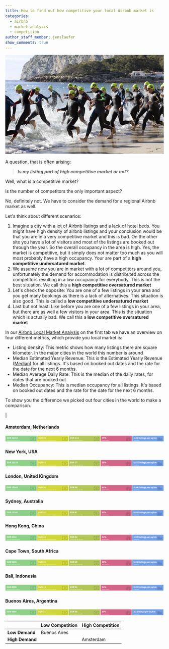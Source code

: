 ```yaml
---
title: How to find out how competitive your local Airbnb market is
categories:
  - airbnb
  - market analysis
  - competition
author_staff_member: jenslaufer
show_comments: true
---
```





<!--



-->




![Competition](/images/competition.jpg)

A question, that is often arising:

> ***Is my listing part of high competitive market or not?***

Well, what is a competitive market? 

Is the number of competitors the only important aspect?

No, definitely not. We have to consider the demand for a regional Airbnb market as well.

Let's think about different scenarios:

   1. Imagine a city with a lot of Airbnb listings and a lack of hotel beds. You might have high density of airbnb listings and your conclusion would be that you are in a very competitive market and this is bad. On the other site you have a lot of visitors and most of the listings are booked out through the year. 
So the overall occupancy in the area is high. Yes, the market is competitive, but it simply does not matter too much as you will most probably have a high occupancy. Your are part of a **high competitive undersatured market**.
   2. We assume now you are in market with a lot of competitors around you, unfortunately the demand for accommodation is distributed across the competitors resulting in a low occupancy for everybody. This is not the best situation. We call this a **high competitive oversatured market** 
   3. Let's check the opposite: You are one of a few listings in your area and you get many bookings as there is a lack of alternatives. This situation is also good. This is called a **low competitive undersatured market**
   4. Last but not least: Like before you are one of a few listings in your area, but there are as well a few visitors in your area. This is the situation which is actually bad. We call this a **low competitive oversatured market**



In our [Airbnb Local Market Analysis](/products/airbnb_local_market_analysis/) on the first tab we have an overview on four
different metrics, which provide you local market is:

   * Listing density:  This metric shows how many listings there are square kilometer. In the major cities in the world this number is around
   * Median Estimated Yearly Revenue: This is the Estimated Yearly Revenue ([Median](https://en.wikipedia.org/wiki/Median)) for all listings. It's based on booked out dates and the rate for the date for the next 6 months.
   * Median Average Daily Rate: This is the median of the daily rates, for dates that are booked out
   * Median Occupancy: This is median occupancy for all listings.  It's based on booked out dates and the rate for the date for the next 6 months.

To show you the difference we picked out four cities in the world to make a comparison.

<!--

Factors:

Demand, Supply

-->
| 

#### Amsterdam, Netherlands

![Report Metrics for Amsterdam](/images/metrics_amsterdam.PNG)

#### New York, USA

![Report Metrics for New York](/images/metrics_new_york.PNG)

#### London, United Kingdom

![Report Metrics for London](/images/metrics_london.PNG)

#### Sydney, Australia

![Report Metrics for Sydney](/images/metrics_sydney.PNG)

#### Hong Kong, China

![Report Metrics for Hong Kong](/images/metrics_hong_kong.PNG)
 
#### Cape Town, South Africa

![Report Metrics for Cape Town](/images/metrics_cape_town.PNG)

#### Bali, Indonesia

![Report Metrics for Bali](/images/metrics_bali_denpasar.PNG)

#### Buenos Aires, Argentina

![Report Metrics for Buenos Aires](/images/metrics_buenos_aires.PNG)



|              |  Low Competition | High Competition |
| ------------ | ---------------- | ---------------- |
| **Low Demand**   |       Buenos Aires           |          |
| **High Demand**  |                  |    Amsterdam              |